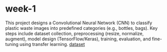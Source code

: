 # week-1
This project designs a Convolutional Neural Network (CNN) to classify plastic waste images into predefined categories (e.g., bottles, bags). Key steps include dataset collection, preprocessing (resize, normalize, augment), model design (TensorFlow/Keras), training, evaluation, and fine-tuning using transfer learning. 
[dataset](https://www.kaggle.com/datasets/techsash/waste-classification-data/data)
